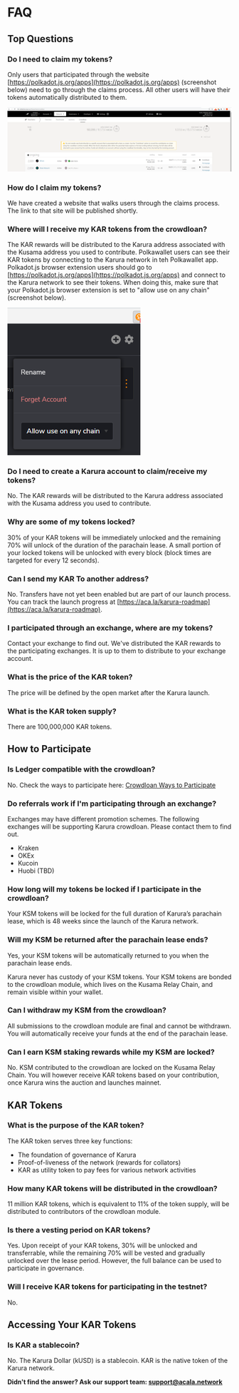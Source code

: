# FAQ

## Top Questions

### Do I need to claim my tokens?

Only users that participated through the website [https://polkadot.js.org/apps](https://polkadot.js.org/apps) \(screenshot below\) need to go through the claims process. All other users will have their tokens automatically distributed to them.

![](../../.gitbook/assets/image%20%2813%29.png)

### How do I claim my tokens?

We have created a website that walks users through the claims process. The link to that site will be published shortly.

### **Where will I receive my KAR tokens from the crowdloan?**

The KAR rewards will be distributed to the Karura address associated with the Kusama address you used to contribute. Polkawallet users can see their KAR tokens by connecting to the Karura network in teh Polkawallet app. Polkadot.js browser extension users should go to [https://polkadot.js.org/apps](https://polkadot.js.org/apps) and connect to the Karura network to see their tokens. When doing this, make sure that your Polkadot.js browser extension is set to "allow use on any chain" \(screenshot below\).

![](../../.gitbook/assets/image%20%2824%29.png)

### Do I need to create a Karura account to claim/receive my tokens?

No. The KAR rewards will be distributed to the Karura address associated with the Kusama address you used to contribute.

### Why are some of my tokens locked?

30% of your KAR tokens will be immediately unlocked and the remaining 70% will unlock of the duration of the parachain lease. A small portion of your locked tokens will be unlocked with every block \(block times are targeted for every 12 seconds\).

### Can I send my KAR To another address?

No. Transfers have not yet been enabled but are part of our launch process. You can track the launch progress at [https://aca.la/karura-roadmap](https://aca.la/karura-roadmap).

### I participated through an exchange, where are my tokens?

Contact your exchange to find out. We've distributed the KAR rewards to the participating exchanges. It is up to them to distribute to your exchange account.

### What is the price of the KAR token?

The price will be defined by the open market after the Karura launch.

### **What is the KAR token supply?**

There are 100,000,000 KAR tokens.

## **How to Participate**

### **Is Ledger compatible with the crowdloan?**

No. Check the ways to participate here: [Crowdloan Ways to Participate](https://wiki.acala.network/karura/crowdloan#3-2-ways-to-participate)

### Do referrals work if I'm participating through an exchange?

Exchanges may have different promotion schemes. The following exchanges will be supporting Karura crowdloan. Please contact them to find out.

* Kraken
* OKEx
* Kucoin
* Huobi \(TBD\)

### **How long will my tokens be locked if I participate in the crowdloan?**

Your KSM tokens will be locked for the full duration of Karura’s parachain lease, which is 48 weeks since the launch of the Karura network.

### **Will my KSM be returned after the parachain lease ends?**

Yes, your KSM tokens will be automatically returned to you when the parachain lease ends.

Karura never has custody of your KSM tokens. Your KSM tokens are bonded to the crowdloan module, which lives on the Kusama Relay Chain, and remain visible within your wallet.

### **Can I withdraw my KSM from the crowdloan?**

All submissions to the crowdloan module are final and cannot be withdrawn. You will automatically receive your funds at the end of the parachain lease.

### **Can I earn KSM staking rewards while my KSM are locked?**

No. KSM contributed to the crowdloan are locked on the Kusama Relay Chain. You will however receive KAR tokens based on your contribution, once Karura wins the auction and launches mainnet.

## KAR Tokens

### **What is the purpose of the KAR token?**

The KAR token serves three key functions:

* The foundation of governance of Karura
* Proof-of-liveness of the network \(rewards for collators\)
* KAR as utility token to pay fees for various network activities

### **How many KAR tokens will be distributed in the crowdloan?**

11 million KAR tokens, which is equivalent to 11% of the token supply, will be distributed to contributors of the crowdloan module.

### Is there a vesting period on KAR tokens?

Yes. Upon receipt of your KAR tokens, 30% will be unlocked and transferrable, while the remaining 70% will be vested and gradually unlocked over the lease period. However, the full balance can be used to participate in governance.

### **Will I receive KAR tokens for participating in the testnet?**

No.

## **Accessing Your KAR Tokens**

### **Is KAR a stablecoin?**

No. The Karura Dollar \(kUSD\) is a stablecoin. KAR is the native token of the Karura network.

**Didn't find the answer? Ask our support team: support@acala.network**

